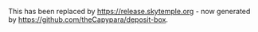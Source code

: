 This has been replaced by https://release.skytemple.org - now generated by https://github.com/theCapypara/deposit-box.
